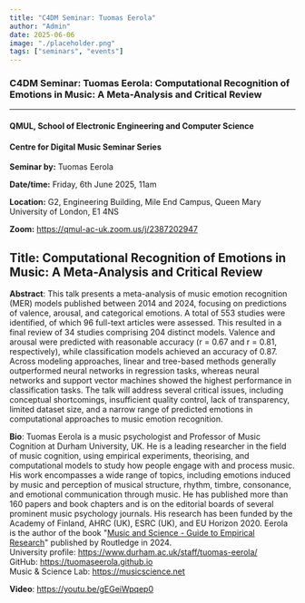 ```yaml
---
title: "C4DM Seminar: Tuomas Eerola"
author: "Admin"
date: 2025-06-06
image: "./placeholder.png"
tags: ["seminars", "events"]
---
```


### C4DM Seminar: Tuomas Eerola: Computational Recognition of Emotions in Music: A Meta-Analysis and Critical Review
-----------------

#### QMUL, School of Electronic Engineering and Computer Science

#### Centre for Digital Music Seminar Series

**Seminar by:** Tuomas Eerola

**Date/time:**  Friday, 6th June 2025, 11am

**Location:** G2, Engineering Building, Mile End Campus, Queen Mary University of London, E1 4NS

**Zoom:** https://qmul-ac-uk.zoom.us/j/2387202947

<b>Title</b>: Computational Recognition of Emotions in Music: A Meta-Analysis and Critical Review
-----------------

<b>Abstract</b>:
This talk presents a meta-analysis of music emotion recognition (MER) models published between 2014 and 2024, focusing on predictions of valence, arousal, and categorical emotions. A total of 553 studies were identified, of which 96 full-text articles were assessed. This resulted in a final review of 34 studies comprising 204 distinct models. Valence and arousal were predicted with reasonable accuracy (r = 0.67 and r = 0.81, respectively), while classification models achieved an accuracy of 0.87. Across modeling approaches, linear and tree-based methods generally outperformed neural networks in regression tasks, whereas neural networks and support vector machines showed the highest performance in classification tasks. The talk will address several critical issues, including conceptual shortcomings, insufficient quality control, lack of transparency, limited dataset size, and a narrow range of predicted emotions in computational approaches to music emotion recognition.

<b>Bio</b>: 
Tuomas Eerola is a music psychologist and Professor of Music Cognition at Durham University, UK. He is a leading researcher in the field of music cognition, using empirical experiments, theorising, and computational models to study how people engage with and process music. His work encompasses a wide range of topics, including emotions induced by music and perception of musical structure, rhythm, timbre, consonance, and emotional communication through music. He has published more than 160 papers and book chapters and is on the editorial boards of several prominent music psychology journals. His research has been funded by the Academy of Finland, AHRC (UK), ESRC (UK), and EU Horizon 2020. Eerola is the author of the book "[Music and Science - Guide to Empirical Research](https://www.taylorfrancis.com/books/mono/10.4324/9781003293804/music-science-tuomas-eerola)" published by Routledge in 2024.<br>
University profile: https://www.durham.ac.uk/staff/tuomas-eerola/<br>
GitHub: https://tuomaseerola.github.io<br>
Music & Science Lab: https://musicscience.net

<b>Video</b>: https://youtu.be/gEGeiWpqep0
